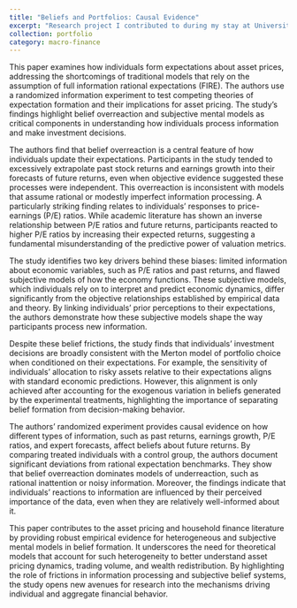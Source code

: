 ```yaml
---
title: "Beliefs and Portfolios: Causal Evidence"
excerpt: "Research project I contributed to during my stay at University of Chicago - Booth School of Business. I was responsible for data preparationa and empirical analysis."
collection: portfolio
category: macro-finance
---
```


This paper examines how individuals form expectations about asset prices, addressing the shortcomings of traditional models that rely on the assumption of full information rational expectations (FIRE). The authors use a randomized information experiment to test competing theories of expectation formation and their implications for asset pricing. The study’s findings highlight belief overreaction and subjective mental models as critical components in understanding how individuals process information and make investment decisions.

The authors find that belief overreaction is a central feature of how individuals update their expectations. Participants in the study tended to excessively extrapolate past stock returns and earnings growth into their forecasts of future returns, even when objective evidence suggested these processes were independent. This overreaction is inconsistent with models that assume rational or modestly imperfect information processing. A particularly striking finding relates to individuals’ responses to price-earnings (P/E) ratios. While academic literature has shown an inverse relationship between P/E ratios and future returns, participants reacted to higher P/E ratios by increasing their expected returns, suggesting a fundamental misunderstanding of the predictive power of valuation metrics.

The study identifies two key drivers behind these biases: limited information about economic variables, such as P/E ratios and past returns, and flawed subjective models of how the economy functions. These subjective models, which individuals rely on to interpret and predict economic dynamics, differ significantly from the objective relationships established by empirical data and theory. By linking individuals’ prior perceptions to their expectations, the authors demonstrate how these subjective models shape the way participants process new information.

Despite these belief frictions, the study finds that individuals’ investment decisions are broadly consistent with the Merton model of portfolio choice when conditioned on their expectations. For example, the sensitivity of individuals’ allocation to risky assets relative to their expectations aligns with standard economic predictions. However, this alignment is only achieved after accounting for the exogenous variation in beliefs generated by the experimental treatments, highlighting the importance of separating belief formation from decision-making behavior.

The authors’ randomized experiment provides causal evidence on how different types of information, such as past returns, earnings growth, P/E ratios, and expert forecasts, affect beliefs about future returns. By comparing treated individuals with a control group, the authors document significant deviations from rational expectation benchmarks. They show that belief overreaction dominates models of underreaction, such as rational inattention or noisy information. Moreover, the findings indicate that individuals’ reactions to information are influenced by their perceived importance of the data, even when they are relatively well-informed about it.

This paper contributes to the asset pricing and household finance literature by providing robust empirical evidence for heterogeneous and subjective mental models in belief formation. It underscores the need for theoretical models that account for such heterogeneity to better understand asset pricing dynamics, trading volume, and wealth redistribution. By highlighting the role of frictions in information processing and subjective belief systems, the study opens new avenues for research into the mechanisms driving individual and aggregate financial behavior.
